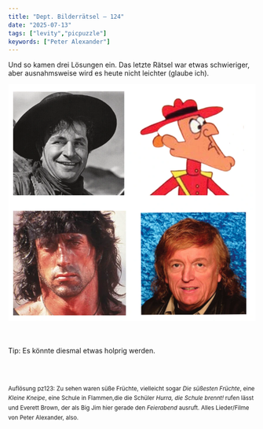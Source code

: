 ```yaml
---
title: "Dept. Bilderrätsel – 124"
date: "2025-07-13"
tags: ["levity","picpuzzle"]
keywords: ["Peter Alexander"]
---
```

Und so kamen drei Lösungen ein. Das letzte Rätsel war etwas schwieriger, aber ausnahmsweise wird es heute nicht leichter (glaube ich).
<br/>

<img  src="/assets/img/picpuzzle/picpuzzle124.webp" alt="Bilderrätsel124">

<br/>
<br/>
<br/>

Tip: Es könnte diesmal etwas holprig werden.

<br/>
<br/>

<sup>Auflösung pz123: Zu sehen waren süße Früchte, vielleicht sogar <i>Die süßesten Früchte</i>, eine <i>Kleine Kneipe</i>, eine Schule in Flammen,die die Schüler <i>Hurra, die Schule brennt!</i> rufen lässt und Everett Brown, der als Big Jim hier gerade den <i>Feierabend</i> ausruft. Alles Lieder/Filme von Peter Alexander, also.</sup>
